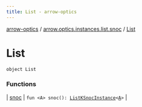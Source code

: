 ```yaml
---
title: List - arrow-optics
---
```


[arrow-optics](../../index.html) / [arrow.optics.instances.list.snoc](../index.html) / [List](./index.html)

# List

`object List`

### Functions

| [snoc](snoc.html) | `fun <A> snoc(): `[`ListKSnocInstance`](../../arrow.optics.instances/-list-k-snoc-instance/index.html)`<`[`A`](snoc.html#A)`>` |

